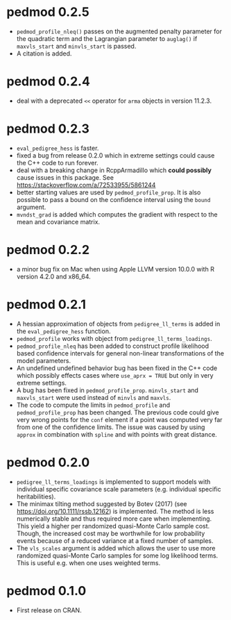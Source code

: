 # pedmod 0.2.5
* `pedmod_profile_nleq()` passes on the augmented penalty parameter for the 
  quadratic term and the Lagrangian parameter to `auglag()` if `maxvls_start` 
  and `minvls_start` is passed.
* A citation is added.

# pedmod 0.2.4
* deal with a deprecated `<<` operator for `arma` objects in version 11.2.3.

# pedmod 0.2.3
* `eval_pedigree_hess` is faster.
* fixed a bug from release 0.2.0 which in extreme settings could cause the C++ 
  code to run forever.
* deal with a breaking change in RcppArmadillo which __could possibly__
  cause issues in this package. See https://stackoverflow.com/a/72533955/5861244
* better starting values are used by `pedmod_profile_prop`. It is also possible 
  to pass a bound on the confidence interval using the `bound` argument.
* `mvndst_grad` is added which computes the gradient with respect to the mean 
  and covariance matrix.

# pedmod 0.2.2
* a minor bug fix on Mac when using Apple LLVM version 10.0.0 with R version
  4.2.0 and x86_64.

# pedmod 0.2.1
* A hessian approximation of objects from `pedigree_ll_terms` is added in 
  the `eval_pedigree_hess` function.
* `pedmod_profile` works with object from `pedigree_ll_terms_loadings`.
* `pedmod_profile_nleq` has been added to construct profile likelihood based 
  confidence intervals for general non-linear transformations of the model 
  parameters.
* An undefined undefined behavior bug has been fixed in the C++ code which 
  possibly effects cases where `use_aprx = TRUE` but only in very extreme 
  settings.
* A bug has been fixed in `pedmod_profile_prop`. `minvls_start` and 
  `maxvls_start` were used instead of `minvls` and `maxvls`.
* The code to compute the limits in `pedmod_profile` and `pedmod_profile_prop` 
  has been changed. The previous code could give very wrong points for the 
  `conf` element if a point was computed very far from one of the confidence 
  limits. The issue was caused by using `approx` in combination with 
  `spline` and with points with great distance.

# pedmod 0.2.0
* `pedigree_ll_terms_loadings` is implemented to support models with individual 
  specific covariance scale parameters (e.g. individual specific 
  heritabilities).
* The minimax tilting method suggested by Botev (2017) (see 
  https://doi.org/10.1111/rssb.12162) is implemented. The method is less 
  numerically stable and thus required more care when implementing. This yield a 
  higher per randomized quasi-Monte Carlo sample cost. Though, the increased 
  cost may be worthwhile for low probability events because of a reduced 
  variance at a fixed number of samples.
* The `vls_scales` argument is added which allows the user to use more 
  randomized quasi-Monte Carlo samples for some log likelihood terms. This is 
  useful e.g. when one uses weighted terms.

# pedmod 0.1.0 
* First release on CRAN.
